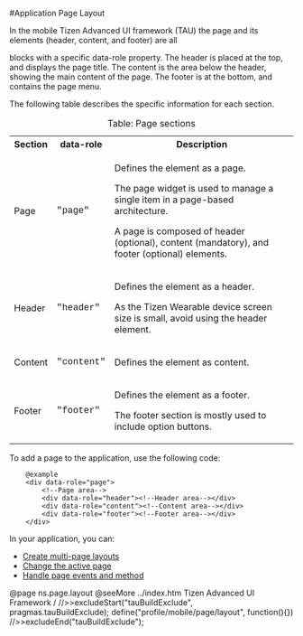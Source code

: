 #Application Page Layout

In the mobile Tizen Advanced UI framework (TAU) the page and its elements
(header, content, and footer) are all <div> blocks with a specific data-role
property. The header is placed at the top, and displays the page title.
The content is the area below the header, showing the main content of the
page. The footer is at the bottom, and contains the page menu.

The following table describes the specific information for each section.

<table>
<caption>Table: Page sections</caption>
<tbody>
<tr>
<th style="width:10%;">Section</th>
<th>data-role</th>
<th>Description</th>
</tr>
<tr>
<td>Page</td>
<td><span style="font-family: Courier New,Courier,monospace">"page"</span></td>
<td><p>Defines the element as a page.</p>
<p>The page widget is used to manage a single item in a page-based architecture.</p>
<p>A page is composed of header (optional), content (mandatory), and footer (optional) elements.</p></td>
</tr>
<tr>
<td>Header</td>
<td><span style="font-family: Courier New,Courier,monospace">"header"</span></td>
<td><p>Defines the element as a header.</p>
<p>As the Tizen Wearable device screen size is small, avoid using the header element.</p></td>
</tr>
<tr>
<td>Content</td>
<td><span style="font-family: Courier New,Courier,monospace">"content"</span></td>
<td><p>Defines the element as content.</p></td>
</tr>
<tr>
<td>Footer</td>
<td><span style="font-family: Courier New,Courier,monospace">"footer"</span></td>
<td><p>Defines the element as a footer.</p>
<p>The footer section is mostly used to include option buttons.</p></td>
</tr>
</tbody>
</table>

To add a page to the application, use the following code:

		@example
		<div data-role="page">
			<!--Page area-->
			<div data-role="header"><!--Header area--></div>
			<div data-role="content"><!--Content area--></div>
			<div data-role="footer"><!--Footer area--></div>
		</div>

In your application, you can:

- [Create multi-page layouts](multipage.htm)
- [Change the active page](change.htm)
- [Handle page events and method](pageevents.htm)

@page ns.page.layout
@seeMore ../index.htm Tizen Advanced UI Framework
/
//>>excludeStart("tauBuildExclude", pragmas.tauBuildExclude);
define("profile/mobile/page/layout", function(){})
//>>excludeEnd("tauBuildExclude");
